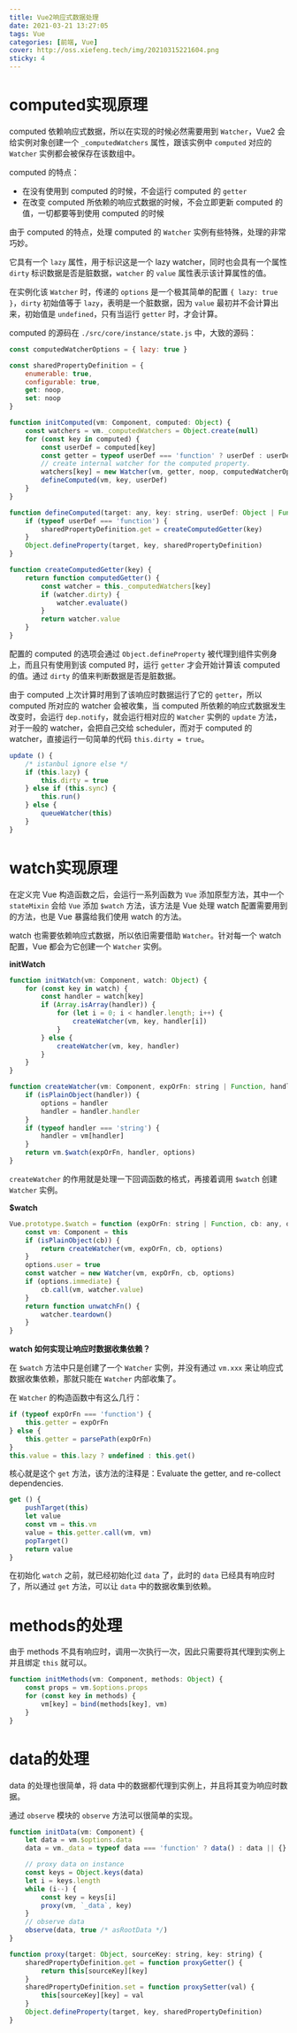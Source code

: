 ```yaml
---
title: Vue2响应式数据处理
date: 2021-03-21 13:27:05
tags: Vue
categories: [前端, Vue]
cover: http://oss.xiefeng.tech/img/20210315221604.png
sticky: 4
---
```


# computed实现原理

computed 依赖响应式数据，所以在实现的时候必然需要用到 `Watcher`，Vue2 会给实例对象创建一个 `_computedWatchers` 属性，跟该实例中 `computed` 对应的 `Watcher` 实例都会被保存在该数组中。

computed 的特点：

- 在没有使用到 computed 的时候，不会运行 computed 的 `getter`
- 在改变 computed 所依赖的响应式数据的时候，不会立即更新 computed 的值，一切都要等到使用 computed 的时候

由于 computed 的特点，处理 computed 的 `Watcher` 实例有些特殊，处理的非常巧妙。

它具有一个 `lazy` 属性，用于标识这是一个 lazy watcher，同时也会具有一个属性 `dirty` 标识数据是否是脏数据，`watcher` 的 `value` 属性表示该计算属性的值。

在实例化该 `Watcher` 时，传递的 `options` 是一个极其简单的配置 `{ lazy: true }`，`dirty` 初始值等于 `lazy`，表明是一个脏数据，因为 `value` 最初并不会计算出来，初始值是 `undefined`，只有当运行 `getter` 时，才会计算。

computed 的源码在 `./src/core/instance/state.js` 中，大致的源码：

```javascript
const computedWatcherOptions = { lazy: true }

const sharedPropertyDefinition = {
    enumerable: true,
    configurable: true,
    get: noop,
    set: noop
}

function initComputed(vm: Component, computed: Object) {
    const watchers = vm._computedWatchers = Object.create(null)
    for (const key in computed) {
        const userDef = computed[key]
        const getter = typeof userDef === 'function' ? userDef : userDef.get
        // create internal watcher for the computed property.
        watchers[key] = new Watcher(vm, getter, noop, computedWatcherOptions)
        defineComputed(vm, key, userDef)
    }
}

function defineComputed(target: any, key: string, userDef: Object | Function) {
    if (typeof userDef === 'function') {
        sharedPropertyDefinition.get = createComputedGetter(key)
    } 
    Object.defineProperty(target, key, sharedPropertyDefinition)
}

function createComputedGetter(key) {
    return function computedGetter() {
        const watcher = this._computedWatchers[key]
        if (watcher.dirty) {
            watcher.evaluate()
        }
        return watcher.value
    }
}
```

配置的 computed 的选项会通过 `Object.defineProperty` 被代理到组件实例身上，而且只有使用到该 computed 时，运行 `getter` 才会开始计算该 computed 的值。通过 `dirty` 的值来判断数据是否是脏数据。

由于 computed 上次计算时用到了该响应时数据运行了它的 `getter`，所以 computed 所对应的 watcher 会被收集，当 computed 所依赖的响应式数据发生改变时，会运行 `dep.notify`，就会运行相对应的 `Watcher` 实例的 `update` 方法，对于一般的 watcher，会把自己交给 scheduler，而对于 computed 的 watcher，直接运行一句简单的代码 `this.dirty = true`。

```javascript
update () {
    /* istanbul ignore else */
    if (this.lazy) {
        this.dirty = true
    } else if (this.sync) {
        this.run()
    } else {
        queueWatcher(this)
    }
}
```

# watch实现原理

在定义完 Vue 构造函数之后，会运行一系列函数为 `Vue` 添加原型方法，其中一个 `stateMixin` 会给 `Vue` 添加 `$watch` 方法，该方法是 Vue 处理 watch 配置需要用到的方法，也是 Vue 暴露给我们使用 watch 的方法。

watch 也需要依赖响应式数据，所以依旧需要借助 `Watcher`。针对每一个 watch 配置，Vue 都会为它创建一个 `Watcher` 实例。

**initWatch**

```javascript
function initWatch(vm: Component, watch: Object) {
    for (const key in watch) {
        const handler = watch[key]
        if (Array.isArray(handler)) {
            for (let i = 0; i < handler.length; i++) {
                createWatcher(vm, key, handler[i])
            }
        } else {
            createWatcher(vm, key, handler)
        }
    }
}

function createWatcher(vm: Component, expOrFn: string | Function, handler: any, options?: Object) {
    if (isPlainObject(handler)) {
        options = handler
        handler = handler.handler
    }
    if (typeof handler === 'string') {
        handler = vm[handler]
    }
    return vm.$watch(expOrFn, handler, options)
}
```

`createWatcher` 的作用就是处理一下回调函数的格式，再接着调用 `$watc`h 创建 `Watcher` 实例。

**$watch**

```javascript
Vue.prototype.$watch = function (expOrFn: string | Function, cb: any, options?: Object): Function {
    const vm: Component = this
    if (isPlainObject(cb)) {
        return createWatcher(vm, expOrFn, cb, options)
    }
    options.user = true
    const watcher = new Watcher(vm, expOrFn, cb, options)
    if (options.immediate) {
        cb.call(vm, watcher.value)
    }
    return function unwatchFn() {
        watcher.teardown()
    }
}
```

**watch 如何实现让响应时数据收集依赖？**

在 `$watch` 方法中只是创建了一个 `Watcher` 实例，并没有通过 `vm.xxx` 来让响应式数据收集依赖，那就只能在 `Watcher` 内部收集了。

在 `Watcher` 的构造函数中有这么几行：

```javascript
if (typeof expOrFn === 'function') {
    this.getter = expOrFn
} else {
    this.getter = parsePath(expOrFn)
}
this.value = this.lazy ? undefined : this.get()
```

核心就是这个 `get` 方法，该方法的注释是：Evaluate the getter, and re-collect dependencies.

```javascript
get () {
    pushTarget(this)
    let value
    const vm = this.vm
    value = this.getter.call(vm, vm)
    popTarget()
    return value
}
```

在初始化 `watch` 之前，就已经初始化过 `data` 了，此时的 `data` 已经具有响应时了，所以通过 `get` 方法，可以让 `data` 中的数据收集到依赖。

# methods的处理

由于 methods 不具有响应时，调用一次执行一次，因此只需要将其代理到实例上并且绑定 `this` 就可以。

```javascript
function initMethods(vm: Component, methods: Object) {
    const props = vm.$options.props
    for (const key in methods) {
        vm[key] = bind(methods[key], vm)
    }
}
```

# data的处理

data 的处理也很简单，将 data 中的数据都代理到实例上，并且将其变为响应时数据。

通过 `observe` 模块的 `observe` 方法可以很简单的实现。

```javascript
function initData(vm: Component) {
    let data = vm.$options.data
    data = vm._data = typeof data === 'function' ? data() : data || {}

    // proxy data on instance
    const keys = Object.keys(data)
    let i = keys.length
    while (i--) {
        const key = keys[i]
        proxy(vm, `_data`, key)
    }
    // observe data
    observe(data, true /* asRootData */)
}

function proxy(target: Object, sourceKey: string, key: string) {
    sharedPropertyDefinition.get = function proxyGetter() {
        return this[sourceKey][key]
    }
    sharedPropertyDefinition.set = function proxySetter(val) {
        this[sourceKey][key] = val
    }
    Object.defineProperty(target, key, sharedPropertyDefinition)
}
```